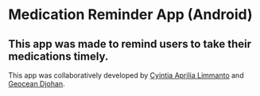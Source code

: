 # Medication Reminder App (Android)
## This app was made to remind users to take their medications timely.
This app was collaboratively developed by <a href="https://github.com/tyaa22" target="_blank">Cyintia Aprilia Limmanto</a> and <a href="https://github.com/gdjohan" target="_blank">Geocean Djohan</a>.
